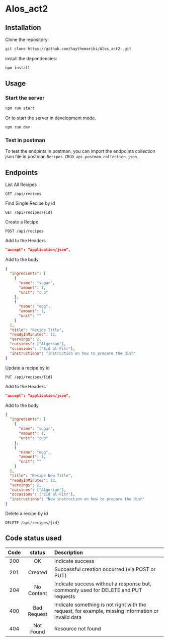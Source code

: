 # Alos_act2

## Installation

Clone the repository:

```bash
git clone https://github.com/haythemaribi/Alos_act2-.git
```

install the dependencies:

```bash
npm install
```

## Usage

### Start the server

```bash
npm run start
```

Or to start the server in development mode.

```bash
npm run dev
```

### Test in postman

To test the endpints in postman, you can import the endpoints collection json file in postman `Recipes_CRUD_api.postman_collection.json`.

## Endpoints

List All Recipes

```http
GET /api/recipes
```

Find Single Recipe by id

```http
GET /api/recipes/{id}
```

Create a Recipe

```http
POST /api/recipes
```

Add to the Headers

```json
"accept": "application/json",
```

Add to the body

```json
{
  "ingredients": [
    {
      "name": "sugar",
      "amount": 1,
      "unit": "cup"
    },
    {
      "name": "egg",
      "amount": 1,
      "unit": ""
    }
  ],
  "title": "Recipe Title",
  "readyInMinutes": 12,
  "servings": 2,
  "cuisines": ["Algerian"],
  "occasions": ["Eid al-Fitr"],
  "instructions": "instruction on how to prepare the dish"
}
```

Update a recipe by id

```http
PUT /api/recipes/{id}
```

Add to the Headers

```json
"accept": "application/json",
```

Add to the body

```json
{
  "ingredients": [
    {
      "name": "sugar",
      "amount": 1,
      "unit": "cup"
    },
    {
      "name": "egg",
      "amount": 1,
      "unit": ""
    }
  ],
  "title": "Recipe New Title",
  "readyInMinutes": 12,
  "servings": 2,
  "cuisines": ["Algerian"],
  "occasions": ["Eid al-Fitr"],
  "instructions": "New instruction on how to prepare the dish"
}
```

Delete a recipe by id

```http
DELETE /api/recipes/{id}
```

## Code status used

| Code |   status    | Description                                                                                        |
| :--: | :---------: | :------------------------------------------------------------------------------------------------- |
| 200  |     OK      | Indicate success                                                                                   |
| 201  |   Created   | Successful creation occurred (via POST or PUT)                                                     |
| 204  | No Content  | Indicate success without a response but, commonly used for DELETE and PUT requests                 |
| 400  | Bad Request | Indicate something is not right with the request, for example, missing information or invalid data |
| 404  |  Not Found  | Resource not found                                                                                 |
